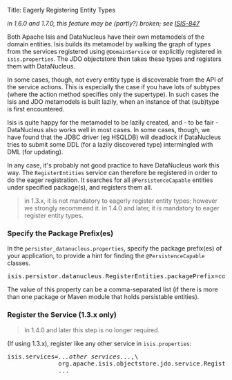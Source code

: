 Title: Eagerly Registering Entity Types

[//]: # (content copied to _user-guide_runtime_configuring-datanucleus_eagerly-registering-entities)

*in 1.6.0 and 1.7.0, this feature may be (partly?) broken; see [ISIS-847](https://issues.apache.org/jira/browse/ISIS-847)*

Both Apache Isis and DataNucleus have their own metamodels of the domain entities.  Isis builds its metamodel by walking the graph of types from the services registered using
`@DomainService` or explicitly registered in `isis.properties`.  The JDO objectstore then takes these types and registers them with DataNucleus.

In some cases, though, not every entity type is discoverable from the API of the service actions.  This is especially the case if you have lots of subtypes (where the action method specifies only the supertype).  In such cases the Isis and JDO metamodels is built lazily, when an instance of that (sub)type is first encountered.

Isis is quite happy for the metamodel to be lazily created, and - to be fair - DataNucleus also works well in most cases.  In some cases, though, we have found that the JDBC driver (eg HSQLDB) will deadlock if DataNucleus tries to submit some DDL (for a lazily discovered type) intermingled with DML (for updating).

In any case, it's probably not good practice to have DataNucleus work this way.  The `RegisterEntities` service can therefore be registered in order to do the eager registration.  It searches for all `@PersistenceCapable` entities under specified package(s), and registers them all.

> in 1.3.x, it is not mandatory to eagerly register entity types; however we strongly recommend it.
> in 1.4.0 and later, it *is* mandatory to eager register entity types.

### Specify the Package Prefix(es)

In the `persistor_datanucleus.properties`, specify the package prefix(es) of your application, to provide a hint for finding the `@PersistenceCapable` classes.  

<pre>
isis.persistor.datanucleus.RegisterEntities.packagePrefix=com.mycompany.dom
</pre>

The value of this property can be a comma-separated list (if there is more than one package or Maven module that holds persistable entities).


### Register the Service (1.3.x only)

> In 1.4.0 and later this step is no longer required.

(If using 1.3.x), register like any other service in `isis.properties`:

<pre>
isis.services=<i>...other services...</i>,\
              org.apache.isis.objectstore.jdo.service.RegisterEntities,\
              ...
</pre>
